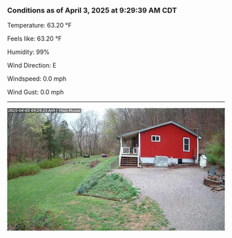 ### Conditions as of April 3, 2025 at 9:29:39 AM CDT 

Temperature: 63.20 &deg;F

Feels like: 63.20 &deg;F

Humidity: 99%

Wind Direction: E

Windspeed: 0.0 mph

Wind Gust: 0.0 mph

---

<img src="./images/latest.jpeg"/>

